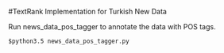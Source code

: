 #TextRank Implementation for Turkish New Data

Run news_data_pos_tagger to annotate the data with POS tags.

```
$python3.5 news_data_pos_tagger.py
```